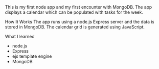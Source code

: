 This is my first node app and my first encounter with MongoDB. The app displays a calendar which can be populated with tasks for the week.

How It Works
The app runs using a node.js Express server and the data is stored in MongoDB. The calendar grid is generated using JavaScript.

What I learned

- node.js
- Express
- ejs template engine
- MongoDB
